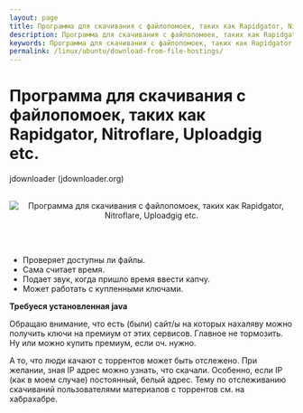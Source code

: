 ```yaml
---
layout: page
title: Программа для скачивания с файлопомоек, таких как Rapidgator, Nitroflare, Uploadgig etc
description: Программа для скачивания с файлопомоек, таких как Rapidgator, Nitroflare, Uploadgig etc
keywords: Программа для скачивания с файлопомоек, таких как Rapidgator, Nitroflare, Uploadgig etc
permalink: /linux/ubuntu/download-from-file-hostings/
---
```


# Программа для скачивания с файлопомоек, таких как Rapidgator, Nitroflare, Uploadgig etc.

jdownloader (jdownloader.org)

<br/>

<div align="center">
    <img src="http://storage6.static.itmages.ru/i/18/0412/h_1523516754_7360888_d0fa6ee52b.png" border="0" alt="Программа для скачивания с файлопомоек, таких как Rapidgator, Nitroflare, Uploadgig etc.">
</div>

<br/><br/>

-   Проверяет доступны ли файлы.
-   Сама считает время.
-   Подает звук, когда пришло время ввести капчу.
-   Может работать с купленными ключами.

**Требуеся установленная java**

Обращаю внимание, что есть (были) сайт/ы на которых нахаляву можно получить ключи на премиум от этих сервисов. Главное не тормозить. Ну или можно купить премиум, если оч. нужно.

А то, что люди качают с торрентов может быть отслежено. При желании, зная IP адрес можно узнать, что скачали. Особенно, если IP (как в моем случае) постоянный, белый адрес. Тему по отслеживанию скачиваний пользователями материалов с торрентов см. на хабрахабре.
